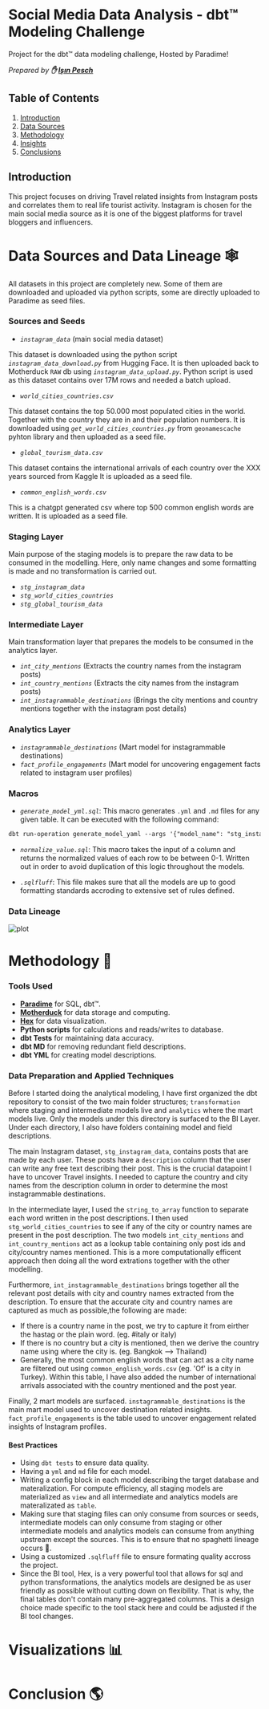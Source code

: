 # **Social Media Data Analysis - dbt™ Modeling Challenge**

Project for the dbt™ data modeling challenge, Hosted by Paradime!

*Prepared by **✋ [Işın Pesch](https://www.linkedin.com/in/isin-pesch-32b489163/)***

## **Table of Contents**
1. [Introduction](#introduction)
2. [Data Sources](#data-sources)
3. [Methodology](#methodology)
4. [Insights](#insights)
5. [Conclusions](#conclusions)

## **Introduction**
This project focuses on driving Travel related insights from Instagram posts and correlates them to real life tourist activity.
Instagram is chosen for the main social media source as it is one of the biggest platforms for travel bloggers and influencers.

# **Data Sources and Data Lineage 🕸️**
All datasets in this project are completely new. Some of them are downloaded and uploaded via python scripts, some are directly
uploaded to Paradime as seed files.

### **Sources and Seeds**
- *`instagram_data`* (main social media dataset)

This dataset is downloaded using the python script *`instagram_data_download.py`* from Hugging Face.
It is then uploaded back to Motherduck `RAW` db using *`instagram_data_upload.py`*. Python script is used as this dataset contains over 17M rows and needed a batch upload.

- *`world_cities_countries.csv`*

This dataset contains the top 50.000 most populated cities in the world. Together with the country they are in and their population numbers.
It is downloaded using *`get_world_cities_countries.py`* from `geonamescache` pyhton library and then
uploaded as a seed file.

- *`global_tourism_data.csv`*

This dataset contains the international arrivals of each country over the XXX years sourced from Kaggle
It is uploaded as a seed file.

- *`common_english_words.csv`*

This is a chatgpt generated csv where top 500 common english words are written.
It is uploaded as a seed file.

### **Staging Layer**
Main purpose of the staging models is to prepare the raw data to be consumed in the modelling. Here, only name changes and some
formatting is made and no transformation is carried out.
- *`stg_instagram_data`* 
- *`stg_world_cities_countries`*
- *`stg_global_tourism_data`* 

### **Intermediate Layer**
Main transformation layer that prepares the models to be consumed in the analytics layer.
- *`int_city_mentions`* (Extracts the country names from the instagram posts)
- *`int_country_mentions`* (Extracts the city names from the instagram posts)
- *`int_instagrammable_destinations`* (Brings the city mentions and country mentions together with the instagram post details)

### **Analytics Layer**
- *`instagrammable_destinations`* (Mart model for instagrammable destinations)
- *`fact_profile_engagements`* (Mart model for uncovering engagement facts related to instagram user profiles)

### **Macros**
- *`generate_model_yml.sql`*: This macro generates `.yml` and `.md` files for any given table.
It can be executed with the following command:
```markdown 
dbt run-operation generate_model_yaml --args '{"model_name": "stg_instagram_data", "upstream_descriptions":"True"}' 
```
- *`normalize_value.sql`*: This macro takes the input of a column and returns the normalized values of each row to be between 0-1.
Written out in order to avoid duplication of this logic throughout the models.

- *`.sqlfluff`*: This file makes sure that all the models are up to good formatting standards accroding to extensive set of rules defined.

### **Data Lineage**
![plot](https://github.com/paradime-io/paradime-dbt-movie-challenge/blob/movie-isin-pesch-deel-com/images/lineage.png?raw=true)

# **Methodology 🧪**
### **Tools Used**
- **[Paradime](https://www.paradime.io/)** for SQL, dbt™.
- **[Motherduck](https:///)** for data storage and computing.
- **[Hex](https://www.hex.tech/)** for data visualization.
- **Python scripts** for calculations and reads/writes to database.
- **dbt Tests** for maintaining data accuracy.
- **dbt MD** for removing redundant field descriptions.
- **dbt YML** for creating model descriptions.

### **Data Preparation and Applied Techniques**
Before I started doing the analytical modeling, I have first organized the dbt repository to consist of
the two main folder structures; `transformation` where staging and intermediate models live and `analytics` where the
mart models live. Only the models under this directory is surfaced to the BI Layer. Under each directory, I also have folders containing model and field descriptions.

The main Instagram dataset, `stg_instagram_data`, contains posts that are made by each user. These posts have a `description` column that
the user can write any free text describing their post. This is the crucial datapoint I have to uncover Travel insights.
I needed to capture the country and city names from the description column in order to determine the most instagrammable destinations.

In the intermediate layer, I used the `string_to_array` function to separate each word written in the post descriptions. 
I then used `stg_world_cities_countries` to see if any of the city or country names are present in the post description.
The two models `int_city_mentions` and `int_country_mentions` act as a lookup table containing only post ids and city/country names mentioned.
This is a more computationally efficent approach then doing all the word extrations together with the other modelling. 

Furthermore, `int_instagrammable_destinations` brings together all the relevant post details with city and country names extracted from the description.
To ensure that the accurate city and country names are captured as much as possible,the following are made:
- If there is a country name in the post, we try to capture it from eirther the hastag or the plain word. (eg. #italy or italy)
- If there is no country but a city is mentioned, then we derive the country name using where the city is. (eg. Bangkok --> Thailand)
- Generally, the most common english words that can act as a city name are filtered out using `common_english_words.csv` (eg. 'Of' is a city in Turkey). Within this table, I have also added the number of international arrivals associated with the country mentioned and the post year.

Finally, 2 mart models are surfaced. `instagrammable_destinations` is the main mart model used to uncover destination related insights.
`fact_profile_engagements` is the table used to uncover engagement related insights of Instagram profiles.

#### Best Practices
- Using `dbt tests` to ensure data quality.
- Having a `yml` and `md` file for each model.
- Writing a config block in each model describing the target database and materalization. For compute efficiency, all staging
models are materialized as `view` and all intermediate and analytics models are materalizated as `table`.
- Making sure that staging files can only consume from sources or seeds, intermediate models can only consume from staging or other intermediate
models and analytics models can consume from anything upstream except the sources. This is to ensure that no spaghetti lineage occurs 🍝.
- Using a customized `.sqlfluff` file to ensure formating quality accross the project.
- Since the BI tool, Hex, is a very powerful tool that allows for sql and python transformations, 
the analytics models are designed be as user friendly as possible without cutting down on flexibility. That is why, the final tables don't contain many
pre-aggregated columns. This a design choice made specific to the tool stack here and could be adjusted if the BI tool changes.


# **Visualizations** 📊




# **Conclusion 🌎**

